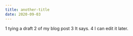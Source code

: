 ```yaml
---
title: another-title
date: 2020-09-03
---
```


1 tying a draft
2 of my blog post
3 It says.
4 I can edit it later.
